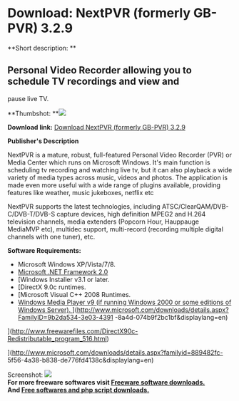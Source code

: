 # Download: NextPVR (formerly GB-PVR) 3.2.9

**Short description: **

## Personal Video Recorder allowing you to schedule TV recordings and view and
pause live TV.

  
**Thumbshot: **![](http://www.freewarefiles.com/screenshot/gb-pvr_md.gif)   
  
**Download link:** [Download NextPVR (formerly GB-PVR) 3.2.9](http://freesoftwares.boysofts.com/NextPVR_program_20565.html)  
  

**Publisher's Description**  
  

NextPVR is a mature, robust, full-featured Personal Video Recorder (PVR) or
Media Center which runs on Microsoft Windows. It's main function is scheduling
tv recording and watching live tv, but it can also playback a wide variety of
media types across music, videos and photos. The application is made even more
useful with a wide range of plugins available, providing features like
weather, music jukeboxes, netflix etc

NextPVR supports the latest technologies, including
ATSC/ClearQAM/DVB-C/DVB-T/DVB-S capture devices, high definition MPEG2 and
H.264 television channels, media extenders (Popcorn Hour, Hauppauge MediaMVP
etc), multidec support, multi-record (recording multiple digital channels with
one tuner), etc.

**Software Requirements:**

  * Microsoft Windows XP/Vista/7/8. 
  * [Microsoft .NET Framework 2.0](http://www.freewarefiles.com/program_10_108_16026.html)
  * [Windows Installer v3.1 or later. 
  * [DirectX 9.0c runtimes. 
  * [Microsoft Visual C++ 2008 Runtimes. 
  * [Windows Media Player v9 (if running Windows 2000 or some editions of Windows Server). ](http://www.microsoft.com/windows/windowsmedia/download/AllDownloads.aspx?displang=en)
](http://www.microsoft.com/downloads/details.aspx?FamilyID=9b2da534-3e03-4391
-8a4d-074b9f2bc1bf&displaylang=en)

](http://www.freewarefiles.com/DirectX90c-Redistributable_program_516.html)

](http://www.microsoft.com/downloads/details.aspx?familyid=889482fc-
5f56-4a38-b838-de776fd4138c&displaylang=en)

  
  
Screenshot: ![](http://www.freewarefiles.com/screenshot/gb-pvr.gif)  
**For more freeware softwares visit [Freeware software downloads.](http://freesoftwares.boysofts.com/)**   
**And [Free softwares and php script downloads.](http://www.boysofts.com/)**

